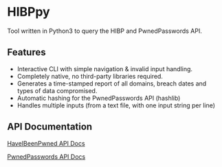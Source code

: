 # HIBPpy
Tool written in Python3 to query the HIBP and PwnedPasswords API.

## Features
 - Interactive CLI with simple navigation & invalid input handling.
 - Completely native, no third-party libraries required.
 - Generates a time-stamped report of all domains, breach dates and types of data compromised.
 - Automatic hashing for the PwnedPasswords API (hashlib)
 - Handles multiple inputs (from a text file, with one input string per line)

## API Documentation
[HaveIBeenPwned API Docs]

[PwnedPasswords API Docs]

[HaveIBeenPwned API Docs]: <https://haveibeenpwned.com/API/v2#BreachesForAccount>
[PwnedPasswords API Docs]: <https://haveibeenpwned.com/API/v2#PwnedPasswords>
